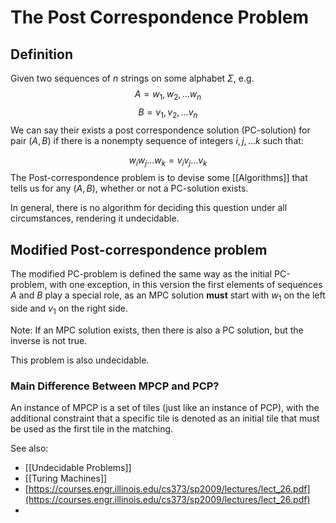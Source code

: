 # The Post Correspondence Problem

## Definition

Given two sequences of $n$ strings on some alphabet $\Sigma$, e.g.
$$A = w_1, w_2, \dots w_n$$
$$B = v_1, v_2, \dots v_n$$
We can say their exists a post correspondence solution (PC-solution) for pair ($A,B$) if there is a nonempty sequence of integers $i, j, \dots k$ such that:

$$w_iw_j \dots w_k = v_iv_j \dots v_k$$
The Post-correspondence problem is to devise some [[Algorithms]] that tells us for any ($A,B$), whether or not a PC-solution exists.

In general, there is no algorithm for deciding this question under all circumstances, rendering it undecidable.

## Modified Post-correspondence problem

The modified PC-problem is defined the same way as the initial PC-problem, with one exception, in this version the first elements of sequences $A$ and $B$ play a special role, as an MPC solution **must** start with $w_1$ on the left side and $v_1$ on the right side.

Note: If an MPC solution exists, then there is also a PC solution, but the inverse is not true.

This problem is also undecidable.

### Main Difference Between MPCP and PCP?

An instance of MPCP is a set of tiles (just like an instance of PCP), with the additional constraint that a specific tile is denoted as an initial tile that must be used as the first tile in the matching.

See also:
- [[Undecidable Problems]]
- [[Turing Machines]]
- [https://courses.engr.illinois.edu/cs373/sp2009/lectures/lect_26.pdf](https://courses.engr.illinois.edu/cs373/sp2009/lectures/lect_26.pdf)
- 